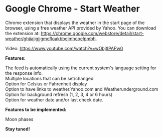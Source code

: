 # Google Chrome - Start Weather

Chrome extension that displays the weather in the start page of the browser, using a free weather API provided by Yahoo.
You can download the extension at: https://chrome.google.com/webstore/detail/start-weather/ghjiajigjjgmcfloakbbejmhcoelpmbh.

Video: https://www.youtube.com/watch?v=wObjtIPAPw0

**Features:**

The feed is automatically using the current system's language setting for the response info.  
Multiple locations that can be set/changed  
Option for Celsius or Fahrenheit display  
Option to have links to weather.Yahoo.com and Weatherunderground.com  
Option for background refresh (1, 2, 3, 4 or 6 hours)  
Option for weather date and/or last check date.  

**Features to be implemented:**  

Moon phases

**Stay tuned!**

